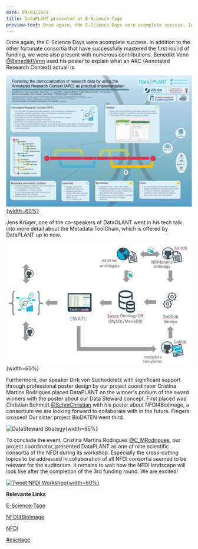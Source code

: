 ```yaml
---
date: 09/03/2021
title: DataPLANT presented at E-Science-Tage
preview-text: Once again, the E-Science Days were acomplete success. In addition to the other fortunate consortia that have successfully mastered the first round of funding, we were also present with numerous contributions.
---
```


Once again, the E-Science Days were acomplete success. In addition to the other fortunate consortia that have successfully mastered the first round of funding, we were also present with numerous contributions. Benedikt Venn [@BenediktVenn](https://twitter.com/BenediktVenn) used his poster to explain what an ARC (Annotated Research Context)  actuall is. 

[![Annotated Research Context](../../images/News-Items/DataPLANT-ARC-EST-kl.png "Annotated Research Context"){width=60%}](https://heibox.uni-heidelberg.de/d/0be3b8d9bda24aa09629/files/?p=%2FPoster%2FFostering%20the%20democratization%20of%20research%20data%20by%20using%20the%20Annotated%20Research%20Context%20(ARC)%20as%20practical%20implementation.pdf)

Jens Krüger, one of the co-speakers of DataOLANT went in his tech talk into more detail about the Metadata ToolChain, which is offered by DataPLANT up to now.

![Metadata Toolchain](../../images/News-Items/Metadata-Toolchain.png "Metadata Toolchain"){width=60%}

Furthermore, our speaker Dirk von Suchodoletz with significant support through professional poster design by our project coordinator Cristina Martins Rodrigues placed DataPLANT on the winner's podium of the award winners with the poster about our Data Steward concept. First placed was Christian Schmidt [@SchmChristian](https://twitter.com/SchmChristian) with his poster about NFDI4BioImage, a consortium we are looking forward to collaborate with in the future. Fingers crossed! Our sister project BioDATEN went third.

![DataSteward Strategy](../../images/News-Items/DataSeward-2nd.png "DataSteward Strategy"){width=65%}

To conclude the event, Cristina Martins Rodrigues [@C_MRodrigues](https://twitter.com/C_MRodrigues), our project coordinator, presented DataPLANT as one of nine scientific consortia of the NFDI during its workshop. Especially the cross-cutting topics to be addressed in collaboration of all NFDI consortia seemed to be relevant for the auditorium. It remains to wait how the NFDI landscape will look like after the completion of the 3rd funding round. We are excited!

[![Tweet NFDI Workshop](https://pbs.twimg.com/media/Evumw_RXAAEWgGq?format=jpg&name=small "Tweet NFDI Workshop"){width=60%}](https://twitter.com/NFDI_de/status/1367870367424012294)

**Relevante Links**

[E-Science-Tage](https://e-science-tage.de/)

[NFDI4BioImage](https://nfdi4bioimage.de/)

[NFDI](https://www.nfdi.de/)

[#escitage](https://twitter.com/hashtag/escitage?src=hashtag_click)


